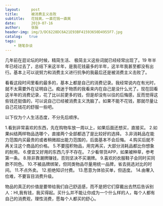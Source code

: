 ```yaml
---
layout:     post
title:      被消费主义击败
subtitle:   花钱爽，一直花钱一直爽
date:       2019-07-16
author:     张振
header-img: img/3/DC6228DC6A21E93BF41593650D4955F7.jpg
catalog:   true
tags:
    - 随笔杂谈
---
```

几年前在逛论坛的时候，精简生活、 极简主义这些词就已经经常出现了。19 年半年已经过去了，总结下来这半年，是我花钱最多的半年，这半年我甚至都没有出行。基本上可以说努力和消费主义进行抗争的我最后还是被消费主义击败了。

看看这段时间里看的最多的，基本上都是自己的消费记录。我经常说内在有光时，就不太需要外在证明自己。痴迷于物质的我看来内在自己是没什么光了。现在回看这半年的消费记录，花了比以前更多的钱，但是却没有以往的后悔感，反而觉得这些钱还挺值的，可以说自己已经被消费主义洗脑了。如果不能不花钱，那就尽量让自己花钱花的舒服一些吧。

以下仅为个人生活态度，不分先后顺序。

1.看到非常喜欢的东西，先在购物车放一周以上，如果后面还想买，直接买。
2.如果纠结两样物品选哪个，直接两个全部都选了是比较好的选择。
3.非消耗品在能力范围内买最贵的或者稍微超出能力范围的，后面基本不会后悔。
4.购买后就不再关注这个商品的价格。
5.不要囤积物品，用完再买，大部分消耗品都比你想象的耐用。
6.便宜又好用的东西几乎不存在。
7.少看带货APP，如果被种草，参考第一条。
8.除非靠潮牌赚钱，否则坚决不买潮牌。
9.喜欢的衣服鞋子会同时买同款不同色。
10.不被品牌绑架，但同类物品尽量用统一品牌，省去挑选对比的时间。
11.不点外卖。
12.拒绝知识付费。
13.愿意为体验买单，但适度。
14.由奢入俭难，不要盲目消费升级。

物品的真正的价值是要带给我们自己舒适感，而不是把它们穿戴出去然后告诉别人：HI,我有钱，我买得起。买什么并不能让你成为一个什么样的人，每个人都有自己的消费观，理性消费，愿每个人都买的舒心。
